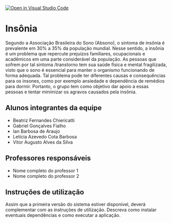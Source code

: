 [![Open in Visual Studio Code](https://classroom.github.com/assets/open-in-vscode-c66648af7eb3fe8bc4f294546bfd86ef473780cde1dea487d3c4ff354943c9ae.svg)](https://classroom.github.com/online_ide?assignment_repo_id=8583704&assignment_repo_type=AssignmentRepo)
# Insônia
Segundo a Associação Brasileira do Sono (Absono), o sintoma de insônia é prevalente em 30% a 35% da população mundial. Nesse sentido, a insônia é um problema que repercute prejuízos familiares, ocupacionais e acadêmicos em uma parte considerável da população. As pessoas que sofrem por tal sintoma /transtorno tem sua saúde física e mental fragilizada, visto que o sono é essencial para manter o organismo funcionando de forma adequada. Tal problema pode ter diferentes causas e consequências para os insones, como por exemplo ansiedade e dependência de remédios para dormir. Portanto, o grupo tem como objetivo dar apoio a essas pessoas e tentar minimizar os agravos causados pela insônia.

## Alunos integrantes da equipe

* Beatriz Fernandes Chiericatti
* Gabriel Gonçalves Fialho
* Ian Barbosa de Araujo
* Letícia Azevedo Cota Barbosa
* Vitor Augusto Alves da Silva

## Professores responsáveis

* Nome completo do professor 1
* Nome completo do professor 2

## Instruções de utilização

Assim que a primeira versão do sistema estiver disponível, deverá complementar com as instruções de utilização. Descreva como instalar eventuais dependências e como executar a aplicação.
